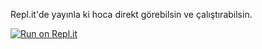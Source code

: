 Repl.it'de yayınla ki hoca direkt görebilsin ve çalıştırabilsin.

[![Run on Repl.it](https://repl.it/badge/github/cagataycali/cryptology-homework)](https://repl.it/github/cagataycali/cryptology-homework)